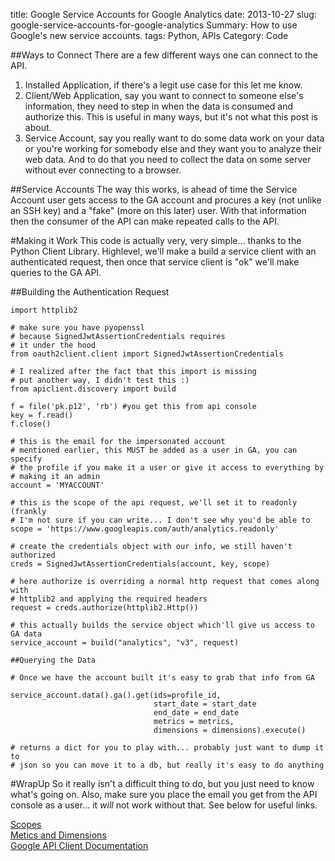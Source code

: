 title: Google Service Accounts for Google Analytics
date: 2013-10-27
slug: google-service-accounts-for-google-analytics
Summary: How to use Google's new service accounts.
tags: Python, APIs
Category: Code

##Ways to Connect
There are a few different ways one can connect to the API.

1. Installed Application, if there's a legit use case for this let me know.
2. Client/Web Application, say you want to connect to someone else's information,
   they need to step in when the data is consumed and authorize this.  This is
   useful in many ways, but it's not what this post is about.
3. Service Account, say you really want to do some data work on your data
   or you're working for somebody else and they want you to analyze their web
   data.  And to do that you need to collect the data on some server without
   ever connecting to a browser.

##Service Accounts
The way this works, is ahead of time the Service Account user gets access to
the GA account and procures a key (not unlike an SSH key) and a "fake" (more
on this later) user.  With that information then the consumer of the API can
make repeated calls to the API.

#Making it Work
This code is actually very, very simple... thanks to the Python Client Library.
Highlevel, we'll make a build a service client with an authenticated request,
then once that service client is "ok" we'll make queries to the GA API.

##Building the Authentication Request

    import httplib2

    # make sure you have pyopenssl
    # because SignedJwtAssertionCredentials requires
    # it under the hood
    from oauth2client.client import SignedJwtAssertionCredentials

    # I realized after the fact that this import is missing
    # put another way, I didn't test this :)
    from apiclient.discovery import build

    f = file('pk.p12', 'rb') #you get this from api console
    key = f.read()
    f.close()

    # this is the email for the impersonated account
    # mentioned earlier, this MUST be added as a user in GA, you can specify
    # the profile if you make it a user or give it access to everything by 
    # making it an admin
    account = 'MYACCOUNT'

    # this is the scope of the api request, we'll set it to readonly (frankly
    # I'm not sure if you can write... I don't see why you'd be able to
    scope = 'https://www.googleapis.com/auth/analytics.readonly'

    # create the credentials object with our info, we still haven't authorized
    creds = SignedJwtAssertionCredentials(account, key, scope)

    # here authorize is overriding a normal http request that comes along with
    # httplib2 and applying the required headers
    request = creds.authorize(httplib2.Http())

    # this actually builds the service object which'll give us access to GA data
    service_account = build("analytics", "v3", request)

    ##Querying the Data

    # Once we have the account built it's easy to grab that info from GA

    service_account.data().ga().get(ids=profile_id,
                                    start_date = start_date
                                    end_date = end_date
                                    metrics = metrics,
                                    dimensions = dimensions).execute()

    # returns a dict for you to play with... probably just want to dump it to
    # json so you can move it to a db, but really it's easy to do anything

#WrapUp
So it really isn't a difficult thing to do, but you just need to know what's
going on.  Also, make sure you place the email you get from the API console as
a user... it _will_ not work without that.  See below for useful links.

[Scopes](https://developers.google.com/gdata/faq#AuthScopes)  
[Metics and
Dimensions](https://developers.google.com/analytics/devguides/reporting/core/dimsmets)  
[Google API Client Documentation](http://google-api-python-client.googlecode.com/hg/docs/epy/oauth2client-module.html)  

[news]: http://googledevelopers.blogspot.com/2012/09/python-client-library-for-google-apis.html
[docs]: https://developers.google.com/api-client-library/python/start/get_started
